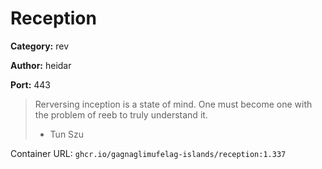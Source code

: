 # Reception
**Category:** rev

**Author:** heidar

**Port:** 443

> Rerversing inception is a state of mind.
> One must become one with the problem of reeb to truly understand it.
> - Tun Szu

Container URL: `ghcr.io/gagnaglimufelag-islands/reception:1.337`
